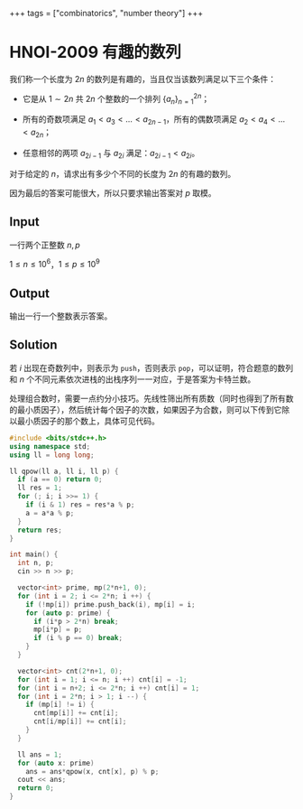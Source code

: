 +++
tags = ["combinatorics", "number theory"]
+++

# HNOI-2009 有趣的数列

我们称一个长度为 $2n$ 的数列是有趣的，当且仅当该数列满足以下三个条件：

- 它是从 $1 \sim 2n$ 共 $2n$ 个整数的一个排列 $\{a_n\}_{n=1}^{2n}$；

- 所有的奇数项满足 $a_1 < a_3 < \dots < a_{2n-1}$，所有的偶数项满足 $a_2 < a_4 < \dots < a_{2n}$；

- 任意相邻的两项 $a_{2i-1}$ 与 $a_{2i}$ 满足：$a_{2i-1} < a_{2i}$。

对于给定的 $n$，请求出有多少个不同的长度为 $2n$ 的有趣的数列。

因为最后的答案可能很大，所以只要求输出答案对 $p$ 取模。

## Input

一行两个正整数 $n,p$

$1\le n \le 10^6$，$1\le p \le 10^9$

## Output

输出一行一个整数表示答案。

## Solution

若 $i$ 出现在奇数列中，则表示为 `push`，否则表示 `pop`，可以证明，符合题意的数列和 $n$ 个不同元素依次进栈的出栈序列一一对应，于是答案为卡特兰数。

处理组合数时，需要一点约分小技巧。先线性筛出所有质数（同时也得到了所有数的最小质因子），然后统计每个因子的次数，如果因子为合数，则可以下传到它除以最小质因子的那个数上，具体可见代码。

```cpp
#include <bits/stdc++.h>
using namespace std;
using ll = long long;

ll qpow(ll a, ll i, ll p) {
  if (a == 0) return 0;
  ll res = 1;
  for (; i; i >>= 1) {
    if (i & 1) res = res*a % p;
    a = a*a % p;
  }
  return res;
}

int main() {
  int n, p;
  cin >> n >> p;

  vector<int> prime, mp(2*n+1, 0);
  for (int i = 2; i <= 2*n; i ++) {
    if (!mp[i]) prime.push_back(i), mp[i] = i;
    for (auto p: prime) {
      if (i*p > 2*n) break;
      mp[i*p] = p;
      if (i % p == 0) break;
    }
  }

  vector<int> cnt(2*n+1, 0);
  for (int i = 1; i <= n; i ++) cnt[i] = -1;
  for (int i = n+2; i <= 2*n; i ++) cnt[i] = 1;
  for (int i = 2*n; i > 1; i --) {
    if (mp[i] != i) {
      cnt[mp[i]] += cnt[i];
      cnt[i/mp[i]] += cnt[i];
    }
  }

  ll ans = 1;
  for (auto x: prime)
    ans = ans*qpow(x, cnt[x], p) % p;
  cout << ans;
  return 0;
}
```
